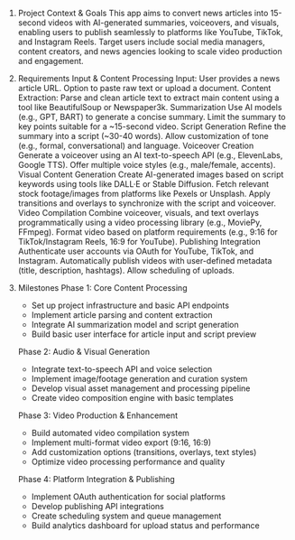 1. Project Context & Goals
   This app aims to convert news articles into 15-second videos with AI-generated summaries, voiceovers, and visuals, enabling users to publish seamlessly to platforms like YouTube, TikTok, and Instagram Reels. Target users include social media managers, content creators, and news agencies looking to scale video production and engagement.
2. Requirements
   Input & Content Processing
   Input:
   User provides a news article URL.
   Option to paste raw text or upload a document.
   Content Extraction:
   Parse and clean article text to extract main content using a tool like BeautifulSoup or Newspaper3k.
   Summarization
   Use AI models (e.g., GPT, BART) to generate a concise summary.
   Limit the summary to key points suitable for a ~15-second video.
   Script Generation
   Refine the summary into a script (~30-40 words).
   Allow customization of tone (e.g., formal, conversational) and language.
   Voiceover Creation
   Generate a voiceover using an AI text-to-speech API (e.g., ElevenLabs, Google TTS).
   Offer multiple voice styles (e.g., male/female, accents).
   Visual Content Generation
   Create AI-generated images based on script keywords using tools like DALL·E or Stable Diffusion.
   Fetch relevant stock footage/images from platforms like Pexels or Unsplash.
   Apply transitions and overlays to synchronize with the script and voiceover.
   Video Compilation
   Combine voiceover, visuals, and text overlays programmatically using a video processing library (e.g., MoviePy, FFmpeg).
   Format video based on platform requirements (e.g., 9:16 for TikTok/Instagram Reels, 16:9 for YouTube).
   Publishing Integration
   Authenticate user accounts via OAuth for YouTube, TikTok, and Instagram.
   Automatically publish videos with user-defined metadata (title, description, hashtags).
   Allow scheduling of uploads.
3. Milestones
   Phase 1: Core Content Processing

   - Set up project infrastructure and basic API endpoints
   - Implement article parsing and content extraction
   - Integrate AI summarization model and script generation
   - Build basic user interface for article input and script preview

   Phase 2: Audio & Visual Generation

   - Integrate text-to-speech API and voice selection
   - Implement image/footage generation and curation system
   - Develop visual asset management and processing pipeline
   - Create video composition engine with basic templates

   Phase 3: Video Production & Enhancement

   - Build automated video compilation system
   - Implement multi-format video export (9:16, 16:9)
   - Add customization options (transitions, overlays, text styles)
   - Optimize video processing performance and quality

   Phase 4: Platform Integration & Publishing

   - Implement OAuth authentication for social platforms
   - Develop publishing API integrations
   - Create scheduling system and queue management
   - Build analytics dashboard for upload status and performance
